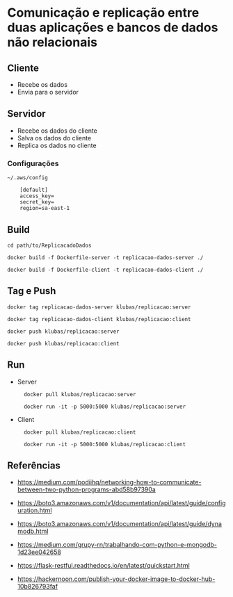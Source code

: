 # Comunicação e replicação entre duas aplicações e bancos de dados não relacionais

## Cliente
 - Recebe os dados
 - Envia para o servidor
 
## Servidor
 - Recebe os dados do cliente
 - Salva os dados do cliente 
 - Replica os dados no cliente

### Configurações
    
    ~/.aws/config

        [default]
        access_key=
        secret_key=
        region=sa-east-1

## Build
        
    cd path/to/ReplicacadoDados
        
    docker build -f Dockerfile-server -t replicacao-dados-server ./
 
    docker build -f Dockerfile-client -t replicacao-dados-client ./
        
## Tag e Push
    
    docker tag replicacao-dados-server klubas/replicacao:server
    
    docker tag replicacao-dados-client klubas/replicacao:client
    
    docker push klubas/replicacao:server

    docker push klubas/replicacao:client

## Run

* Server
        
        docker pull klubas/replicacao:server
    
        docker run -it -p 5000:5000 klubas/replicacao:server
    
* Client

        docker pull klubas/replicacao:client
        
        docker run -it -p 5000:5000 klubas/replicacao:client
    
## Referências

- https://medium.com/podiihq/networking-how-to-communicate-between-two-python-programs-abd58b97390a

- https://boto3.amazonaws.com/v1/documentation/api/latest/guide/configuration.html

- https://boto3.amazonaws.com/v1/documentation/api/latest/guide/dynamodb.html

- https://medium.com/grupy-rn/trabalhando-com-python-e-mongodb-1d23ee042658

- https://flask-restful.readthedocs.io/en/latest/quickstart.html

- https://hackernoon.com/publish-your-docker-image-to-docker-hub-10b826793faf